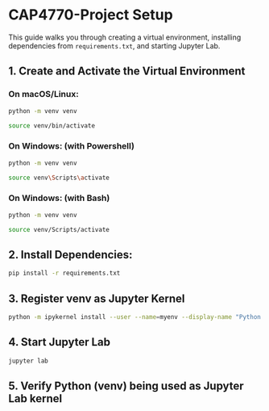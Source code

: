 # CAP4770-Project Setup

This guide walks you through creating a virtual environment, installing dependencies from `requirements.txt`, and starting Jupyter Lab.

## 1. Create and Activate the Virtual Environment

### On macOS/Linux:
```bash
python -m venv venv
```
```bash
source venv/bin/activate
```

### On Windows: (with Powershell)
```bash
python -m venv venv
```
```bash
source venv\Scripts\activate
```

### On Windows: (with Bash)
```bash
python -m venv venv
```
```bash
source venv/Scripts/activate
```

## 2. Install Dependencies:
```bash
pip install -r requirements.txt
```

## 3. Register venv as Jupyter Kernel
```bash
python -m ipykernel install --user --name=myenv --display-name "Python (venv)"
```

## 4. Start Jupyter Lab
```bash
jupyter lab
```

## 5. Verify Python (venv) being used as Jupyter Lab kernel
